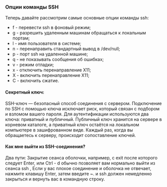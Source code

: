 ### Опции команды SSH
Теперь давайте рассмотрим самые основные опции команды ssh:

* f - перевести ssh в фоновый режим;
* g - разрешить удаленным машинам обращаться к локальным портам;
* l - имя пользователя в системе;
* n - перенаправить стандартный вывод в /dev/null;
* p - порт ssh на удаленной машине;
* q - не показывать сообщения об ошибках;
* v - режим отладки;
* x - отключить перенаправление X11;
* X - включить перенаправление Х11;
* C - включить сжатие.
#### Секретный ключ:
SSH-ключ — безопасный способ соединения с сервером. Подключение по SSH с помощью ключа исключает риск, который связан с подбором и взломом вашего пароля.
Для аутентификации используются два ключа: приватный и публичный. Публичный ключ хранится на сервере в корневом каталоге, а приватный ключ остаётся на локальном компьютере в зашифрованном виде. Каждый раз, когда вы обращаетесь к серверу, происходит сопоставление ключей.
#### Как мне выйти из SSH-соединения?
Два пути:
Закрытие сеанса оболочки, например, с exit после которого следует Enter, или Ctrl - d обычно позволяет вам нормально выйти из сеанса ssh ,
Если у вас плохое соединение и оболочка не отвечает, нажмите клавишу Enter, затем введите ~. и ssh должен немедленно закрыться и вернуть вас в командную строку.
